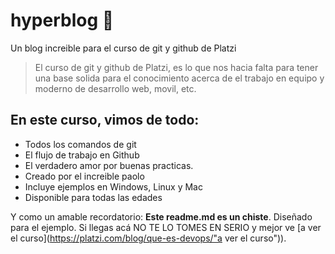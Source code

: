 # hyperblog  💚
Un blog increible para el curso de git y github de Platzi
>El curso de git y github de Platzi, es lo que nos hacia falta para tener una base solida para el conocimiento acerca de el trabajo en equipo y moderno de desarrollo web, movil, etc.

## En este curso, vimos de todo:
* Todos los comandos de git
* El flujo de trabajo en Github
* El verdadero amor por buenas practicas.
* Creado por el increible paolo
* Incluye ejemplos en Windows, Linux y Mac
* Disponible para todas las edades

Y como un amable recordatorio: **Este readme.md es un chiste**. Diseñado para el ejemplo. Si llegas acá NO TE LO TOMES EN SERIO y mejor ve [a ver el curso](https://platzi.com/blog/que-es-devops/"a ver el curso")).
